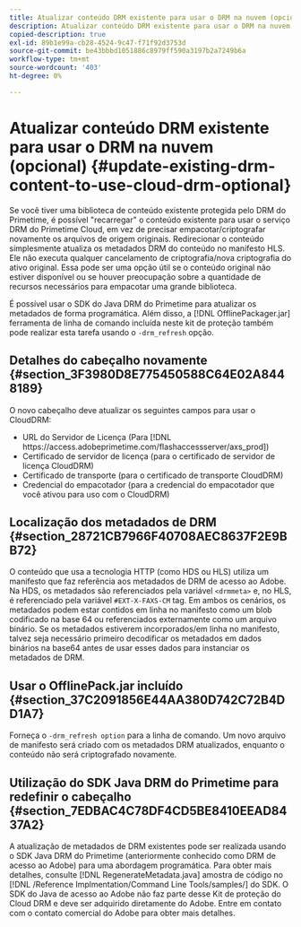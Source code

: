 ```yaml
---
title: Atualizar conteúdo DRM existente para usar o DRM na nuvem (opcional)
description: Atualizar conteúdo DRM existente para usar o DRM na nuvem (opcional)
copied-description: true
exl-id: 89b1e99a-cb28-4524-9c47-f71f92d3753d
source-git-commit: be43bbbd1051886c8979ff590a3197b2a7249b6a
workflow-type: tm+mt
source-wordcount: '403'
ht-degree: 0%

---
```


# Atualizar conteúdo DRM existente para usar o DRM na nuvem (opcional) {#update-existing-drm-content-to-use-cloud-drm-optional}

Se você tiver uma biblioteca de conteúdo existente protegida pelo DRM do Primetime, é possível &quot;recarregar&quot; o conteúdo existente para usar o serviço DRM do Primetime Cloud, em vez de precisar empacotar/criptografar novamente os arquivos de origem originais. Redirecionar o conteúdo simplesmente atualiza os metadados DRM do conteúdo no manifesto HLS. Ele não executa qualquer cancelamento de criptografia/nova criptografia do ativo original. Essa pode ser uma opção útil se o conteúdo original não estiver disponível ou se houver preocupação sobre a quantidade de recursos necessários para empacotar uma grande biblioteca.

É possível usar o SDK do Java DRM do Primetime para atualizar os metadados de forma programática. Além disso, a [!DNL OfflinePackager.jar] ferramenta de linha de comando incluída neste kit de proteção também pode realizar esta tarefa usando o `-drm_refresh` opção.

## Detalhes do cabeçalho novamente {#section_3F3980D8E775450588C64E02A8448189}

O novo cabeçalho deve atualizar os seguintes campos para usar o CloudDRM:

* URL do Servidor de Licença (Para [!DNL ht<span></span>tps://access.adobeprimetime.com/flashaccessserver/axs_prod])
* Certificado de servidor de licença (para o certificado de servidor de licença CloudDRM)
* Certificado de transporte (para o certificado de transporte CloudDRM)
* Credencial do empacotador (para a credencial do empacotador que você ativou para uso com o CloudDRM)

## Localização dos metadados de DRM {#section_28721CB7966F40708AEC8637F2E9BB72}

O conteúdo que usa a tecnologia HTTP (como HDS ou HLS) utiliza um manifesto que faz referência aos metadados de DRM de acesso ao Adobe. Na HDS, os metadados são referenciados pela variável `<drmmeta>` e, no HLS, é referenciado pela variável `#EXT-X-FAXS-CM` tag. Em ambos os cenários, os metadados podem estar contidos em linha no manifesto como um blob codificado na base 64 ou referenciados externamente como um arquivo binário. Se os metadados estiverem incorporados/em linha no manifesto, talvez seja necessário primeiro decodificar os metadados em dados binários na base64 antes de usar esses dados para instanciar os metadados de DRM.

## Usar o OfflinePack.jar incluído {#section_37C2091856E44AA380D742C72B4DD1A7}

Forneça o `-drm_refresh option` para a linha de comando. Um novo arquivo de manifesto será criado com os metadados DRM atualizados, enquanto o conteúdo não será criptografado novamente.

## Utilização do SDK Java DRM do Primetime para redefinir o cabeçalho {#section_7EDBAC4C78DF4CD5BE8410EEAD8437A2}

A atualização de metadados de DRM existentes pode ser realizada usando o SDK Java DRM do Primetime (anteriormente conhecido como DRM de acesso ao Adobe) para uma abordagem programática. Para obter mais detalhes, consulte [!DNL RegenerateMetadata.java] amostra de código no [!DNL /Reference Implmentation/Command Line Tools/samples/] do SDK. O SDK do Java de acesso ao Adobe não faz parte desse Kit de proteção do Cloud DRM e deve ser adquirido diretamente do Adobe. Entre em contato com o contato comercial do Adobe para obter mais detalhes.
